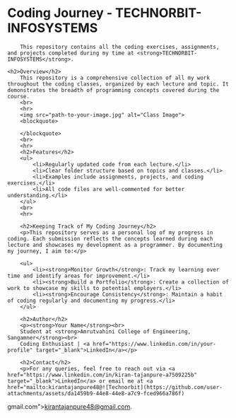  <h1>Coding Journey - TECHNORBIT-INFOSYSTEMS</h1>
        
        This repository contains all the coding exercises, assignments, and projects completed during my time at <strong>TECHNORBIT-INFOSYSTEMS</strong>.
        
    <h2>Overview</h2>
        This repository is a comprehensive collection of all my work throughout the coding classes, organized by each lecture and topic. It demonstrates the breadth of programming concepts covered during the course.
        <br>
        <hr>
        <img src="path-to-your-image.jpg" alt="Class Image">
        <blockquote>
            
        </blockquote>
        <br>
        <hr>
        <h2>Features</h2>
        <ul>
            <li>Regularly updated code from each lecture.</li>
            <li>Clear folder structure based on topics and classes.</li>
            <li>Examples include assignments, projects, and coding exercises.</li>
            <li>All code files are well-commented for better understanding.</li>
        </ul>
        <br>
        <hr>
        
        <h2>Keeping Track of My Coding Journey</h2>
        <p>This repository serves as a personal log of my progress in coding. Each submission reflects the concepts learned during each lecture and showcases my development as a programmer. By documenting my journey, I aim to:</p>
        
        <ul>
            <li><strong>Monitor Growth</strong>: Track my learning over time and identify areas for improvement.</li>
            <li><strong>Build a Portfolio</strong>: Create a collection of work to showcase my skills to potential employers.</li>
            <li><strong>Encourage Consistency</strong>: Maintain a habit of coding regularly and documenting my progress.</li>
        </ul>
        
        <h2>Author</h2>
        <p><strong>Your Name</strong><br>
        Student at <strong>Amrutvahini College of Engineering, Sangamner</strong><br>
        Coding Enthusiast | <a href="https://www.linkedin.com/in/your-profile" target="_blank">LinkedIn</a></p>
        
        <h2>Contact</h2>
        <p>For any queries, feel free to reach out via <a href="https://www.linkedin.com/in/kiran-tajanpure-a7509225b" target="_blank">LinkedIn</a> or email me at <a href="mailto:kirantajanpure48@![Technorbit](https://github.com/user-attachments/assets/da1459b9-44e8-44e8-a7c9-fced966a786f)
gmail.com">kirantajanpure48@gmail.com</a>.</p>
    </div>
</body>
</html>
